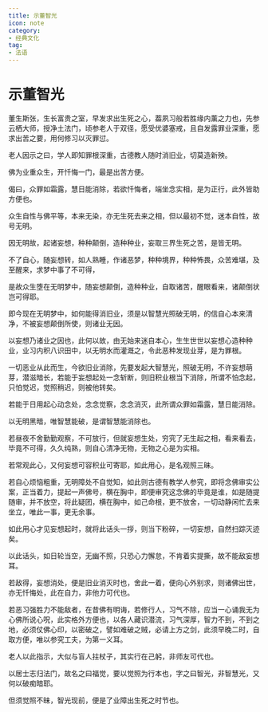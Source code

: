 ```yaml
---
title: 示董智光
icon: note
category:
- 经典文化
tag:
- 法语
---
```

# 示董智光

董生斯张，生长富贵之室，早发求出生死之心，葢夙习般若胜缘内薰之力也，先参云栖大师，授净土法门，顷参老人于双径，愿受优婆塞戒，且自发露罪业深重，愿求出苦之要，用何修习以灭罪愆。

老人因示之曰，学人即知罪根深重，古德教人随时消旧业，切莫造新殃。

佛为业重众生，开忏悔一门，最是出苦方便。

偈曰，众罪如霜露，慧日能消除，若欲忏悔者，端坐念实相，是为正行，此外皆助方便也。

众生自性与佛平等，本来无染，亦无生死去来之相，但以最初不觉，迷本自性，故号无明。

因无明故，起诸妄想，种种颠倒，造种种业，妄取三界生死之苦，是皆无明。

不了自心，随妄想转，如人熟睡，作诸恶梦，种种境界，种种怖畏，众苦难堪，及至醒来，求梦中事了不可得，

是故众生堕在无明梦中，随妄想颠倒，造种种业，自取诸苦，醒眼看来，诸颠倒状岂可得耶。

即今现在无明梦中，如何能得消旧业，须是以智慧光照破无明，的信自心本来清净，不被妄想颠倒所使，则诸业无因。

以妄想乃诸业之因也，此何以故，由无始来迷自本心，生生世世以妄想心造种种业，业习内积八识田中，以无明水而灌溉之，令此恶种发现业芽，是为罪根。

一切恶业从此而生，今欲旧业消除，先要发起大智慧光，照破无明，不许妄想萌芽，潜滋暗长，若能于妄想起处一念斩断，则旧积业根当下消除，所谓不怕念起，只怕觉迟，觉照稍迟，则被他转矣。

若能于日用起心动念处，念念觉察，念念消灭，此所谓众罪如霜露，慧日能消除。

以无明黑暗，唯智慧能破，是谓智慧能消除也。

若昼夜不舍勤勤观察，不可放行，但就妄想生处，穷究了无生起之相，看来看去，毕竟不可得，久久纯熟，则自心清净无物，无物之心是为实相。

若常观此心，又何妄想可容积业可寄耶，如此用心，是名观照三昧。

若自心烦恼粗重，无明障处不自觉知，如此则古德有教学人参究，即将念佛审实公案，正当着力，提起一声佛号，横在胸中，即便审究这念佛的毕竟是谁，如是随提随审，并不放空，将此疑团，横在胸中，如己命根，更不放舍，一切动静闲忙去来坐立，唯此一事，更无余事。

如此用心才见妄想起时，就将此话头一拶，则当下粉碎，一切妄想，自然扫踪灭迹矣。

以此话头，如日轮当空，无幽不照，只恐心力懈怠，不肯着实提撕，故不能敌妄想耳。

若敌得，妄想消处，便是旧业消灭时也，舍此一着，便向心外别求，则诸佛出世，亦无忏悔处，此在自力，非他力可代也。

若恶习强胜力不能敌者，在昔佛有明诲，若修行人，习气不除，应当一心诵我无为心佛所说心呪，此实格外方便也，以各人藏识潜流，习气深厚，智力不到，不到之地，必须仗佛心印，以密破之，譬如难破之贼，必请上方之剑，此须早晚二时，自取方便，唯以参究工夫，为第一义耳。

老人以此指示，大似与盲人拄杖子，其实行在己躬，非师友可代也。

以居士志归法门，故名之曰福觉，要以觉照为行本也，字之曰智光，非智慧光，又何以破痴暗耶。

但须觉照不昧，智光现前，便是了业障出生死之时节也。
